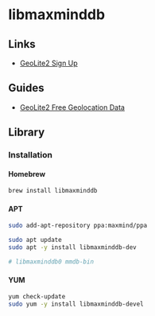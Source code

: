 # libmaxminddb

## Links

- [GeoLite2 Sign Up](https://www.maxmind.com/en/geolite2/signup?lang=en)

## Guides

- [GeoLite2 Free Geolocation Data](https://dev.maxmind.com/geoip/geolite2-free-geolocation-data)

## Library

### Installation

#### Homebrew

```sh
brew install libmaxminddb
```

#### APT

```sh
sudo add-apt-repository ppa:maxmind/ppa

sudo apt update
sudo apt -y install libmaxminddb-dev

# libmaxminddb0 mmdb-bin
```

#### YUM

```sh
yum check-update
sudo yum -y install libmaxminddb-devel
```
